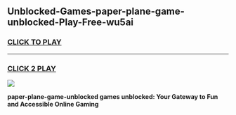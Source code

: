 
## Unblocked-Games-paper-plane-game-unblocked-Play-Free-wu5ai
<h3>
<a href="https://premium76.site?title=paper-plane-game-unblocked&ref=18A">CLICK TO PLAY</a></h3>
<hr>

<h3>
<a href="https://premium76.site?title=paper-plane-game-unblocked&ref=18A">CLICK 2 PLAY</a>
  
</h3>

<a href="https://premium76.site?title=paper-plane-game-unblocked&ref=18A"><img src="https://clearcache.store/games.png"></a>


**paper-plane-game-unblocked games unblocked: Your Gateway to Fun and Accessible Online Gaming**
